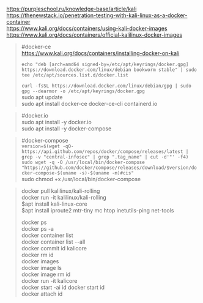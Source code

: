 https://purpleschool.ru/knowledge-base/article/kali  
https://thenewstack.io/penetration-testing-with-kali-linux-as-a-docker-container  
https://www.kali.org/docs/containers/using-kali-docker-images  
https://www.kali.org/docs/containers/official-kalilinux-docker-images  

> #docker-ce  
> https://www.kali.org/docs/containers/installing-docker-on-kali  
>
> `echo "deb [arch=amd64 signed-by=/etc/apt/keyrings/docker.gpg] https://download.docker.com/linux/debian bookworm stable" | sudo tee /etc/apt/sources.list.d/docker.list`         
>
> `curl -fsSL https://download.docker.com/linux/debian/gpg | sudo gpg --dearmor -o /etc/apt/keyrings/docker.gpg`    
> sudo apt update  
> sudo apt install docker-ce docker-ce-cli containerd.io  

> #docker.io  
> sudo apt install -y docker.io   
> sudo apt install -y docker-compose  

> #docker-compose  
> `version=$(wget -qO- https://api.github.com/repos/docker/compose/releases/latest | grep -v "central-infosec" | grep ".tag_name" | cut -d'"' -f4)`    
> `sudo wget -q -O /usr/local/bin/docker-compose "https://github.com/docker/compose/releases/download/$version/docker-compose-$(uname -s)-$(uname -m)#cis"`    
> sudo chmod +x /usr/local/bin/docker-compose  
  
> docker pull kalilinux/kali-rolling  
> docker run -it kalilinux/kali-rolling  
> $apt install kali-linux-core  
> $apt install iproute2  mtr-tiny mc htop inetutils-ping net-tools  
> 
> docker ps  
> docker ps -a      
> docker container list  
> docker container list --all  
> docker commit id kalicore  
> docker rm id  
> docker images  
> docker image ls  
> docker image rm id    
> docker run -it kalicore  
> docker start -ai id
> docker start id  
> docker attach id  

